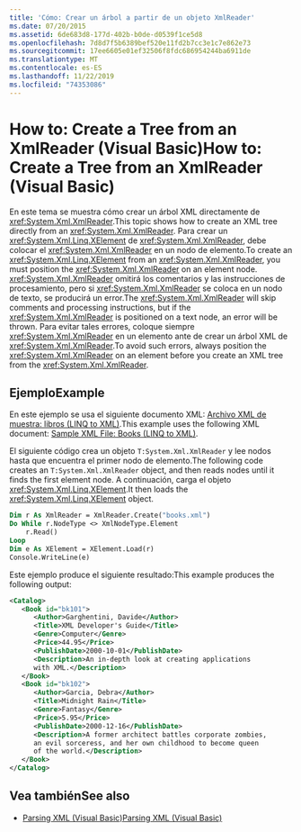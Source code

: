 ```yaml
---
title: 'Cómo: Crear un árbol a partir de un objeto XmlReader'
ms.date: 07/20/2015
ms.assetid: 6de683d8-177d-402b-b0de-d0539f1ce5d8
ms.openlocfilehash: 7d8d7f5b6389bef520e11fd2b7cc3e1c7e862e73
ms.sourcegitcommit: 17ee6605e01ef32506f8fdc686954244ba6911de
ms.translationtype: MT
ms.contentlocale: es-ES
ms.lasthandoff: 11/22/2019
ms.locfileid: "74353086"
---
```

# <a name="how-to-create-a-tree-from-an-xmlreader-visual-basic"></a><span data-ttu-id="22e1c-102">How to: Create a Tree from an XmlReader (Visual Basic)</span><span class="sxs-lookup"><span data-stu-id="22e1c-102">How to: Create a Tree from an XmlReader (Visual Basic)</span></span>

<span data-ttu-id="22e1c-103">En este tema se muestra cómo crear un árbol XML directamente de <xref:System.Xml.XmlReader>.</span><span class="sxs-lookup"><span data-stu-id="22e1c-103">This topic shows how to create an XML tree directly from an <xref:System.Xml.XmlReader>.</span></span> <span data-ttu-id="22e1c-104">Para crear un <xref:System.Xml.Linq.XElement> de <xref:System.Xml.XmlReader>, debe colocar el <xref:System.Xml.XmlReader> en un nodo de elemento.</span><span class="sxs-lookup"><span data-stu-id="22e1c-104">To create an <xref:System.Xml.Linq.XElement> from an <xref:System.Xml.XmlReader>, you must position the <xref:System.Xml.XmlReader> on an element node.</span></span> <span data-ttu-id="22e1c-105"><xref:System.Xml.XmlReader> omitirá los comentarios y las instrucciones de procesamiento, pero si <xref:System.Xml.XmlReader> se coloca en un nodo de texto, se producirá un error.</span><span class="sxs-lookup"><span data-stu-id="22e1c-105">The <xref:System.Xml.XmlReader> will skip comments and processing instructions, but if the <xref:System.Xml.XmlReader> is positioned on a text node, an error will be thrown.</span></span> <span data-ttu-id="22e1c-106">Para evitar tales errores, coloque siempre <xref:System.Xml.XmlReader> en un elemento ante de crear un árbol XML de <xref:System.Xml.XmlReader>.</span><span class="sxs-lookup"><span data-stu-id="22e1c-106">To avoid such errors, always position the <xref:System.Xml.XmlReader> on an element before you create an XML tree from the <xref:System.Xml.XmlReader>.</span></span>

## <a name="example"></a><span data-ttu-id="22e1c-107">Ejemplo</span><span class="sxs-lookup"><span data-stu-id="22e1c-107">Example</span></span>

<span data-ttu-id="22e1c-108">En este ejemplo se usa el siguiente documento XML: [Archivo XML de muestra: libros (LINQ to XML)](../../../../visual-basic/programming-guide/concepts/linq/sample-xml-file-books-linq-to-xml.md).</span><span class="sxs-lookup"><span data-stu-id="22e1c-108">This example uses the following XML document: [Sample XML File: Books (LINQ to XML)](../../../../visual-basic/programming-guide/concepts/linq/sample-xml-file-books-linq-to-xml.md).</span></span>

<span data-ttu-id="22e1c-109">El siguiente código crea un objeto `T:System.Xml.XmlReader` y lee nodos hasta que encuentra el primer nodo de elemento.</span><span class="sxs-lookup"><span data-stu-id="22e1c-109">The following code creates an `T:System.Xml.XmlReader` object, and then reads nodes until it finds the first element node.</span></span> <span data-ttu-id="22e1c-110">A continuación, carga el objeto <xref:System.Xml.Linq.XElement>.</span><span class="sxs-lookup"><span data-stu-id="22e1c-110">It then loads the <xref:System.Xml.Linq.XElement> object.</span></span>

```vb
Dim r As XmlReader = XmlReader.Create("books.xml")
Do While r.NodeType <> XmlNodeType.Element
    r.Read()
Loop
Dim e As XElement = XElement.Load(r)
Console.WriteLine(e)
```

<span data-ttu-id="22e1c-111">Este ejemplo produce el siguiente resultado:</span><span class="sxs-lookup"><span data-stu-id="22e1c-111">This example produces the following output:</span></span>

```xml
<Catalog>
   <Book id="bk101">
      <Author>Garghentini, Davide</Author>
      <Title>XML Developer's Guide</Title>
      <Genre>Computer</Genre>
      <Price>44.95</Price>
      <PublishDate>2000-10-01</PublishDate>
      <Description>An in-depth look at creating applications
      with XML.</Description>
   </Book>
   <Book id="bk102">
      <Author>Garcia, Debra</Author>
      <Title>Midnight Rain</Title>
      <Genre>Fantasy</Genre>
      <Price>5.95</Price>
      <PublishDate>2000-12-16</PublishDate>
      <Description>A former architect battles corporate zombies,
      an evil sorceress, and her own childhood to become queen
      of the world.</Description>
   </Book>
</Catalog>
```

## <a name="see-also"></a><span data-ttu-id="22e1c-112">Vea también</span><span class="sxs-lookup"><span data-stu-id="22e1c-112">See also</span></span>

- [<span data-ttu-id="22e1c-113">Parsing XML (Visual Basic)</span><span class="sxs-lookup"><span data-stu-id="22e1c-113">Parsing XML (Visual Basic)</span></span>](../../../../visual-basic/programming-guide/concepts/linq/parsing-xml.md)
